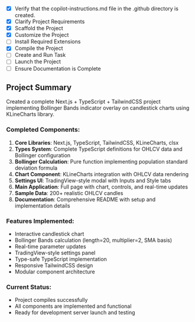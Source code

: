- [x] Verify that the copilot-instructions.md file in the .github directory is created.
- [x] Clarify Project Requirements
- [x] Scaffold the Project
- [x] Customize the Project
- [ ] Install Required Extensions
- [x] Compile the Project
- [ ] Create and Run Task
- [ ] Launch the Project
- [ ] Ensure Documentation is Complete

## Project Summary

Created a complete Next.js + TypeScript + TailwindCSS project implementing Bollinger Bands indicator overlay on candlestick charts using KLineCharts library.

### Completed Components:
1. **Core Libraries**: Next.js, TypeScript, TailwindCSS, KLineCharts, clsx
2. **Types System**: Complete TypeScript definitions for OHLCV data and Bollinger configuration
3. **Bollinger Calculation**: Pure function implementing population standard deviation formula
4. **Chart Component**: KLineCharts integration with OHLCV data rendering
5. **Settings UI**: TradingView-style modal with Inputs and Style tabs
6. **Main Application**: Full page with chart, controls, and real-time updates
7. **Sample Data**: 200+ realistic OHLCV candles
8. **Documentation**: Comprehensive README with setup and implementation details

### Features Implemented:
- Interactive candlestick chart
- Bollinger Bands calculation (length=20, multiplier=2, SMA basis)
- Real-time parameter updates
- TradingView-style settings panel
- Type-safe TypeScript implementation
- Responsive TailwindCSS design
- Modular component architecture

### Current Status:
- Project compiles successfully
- All components are implemented and functional
- Ready for development server launch and testing
